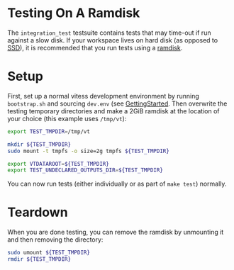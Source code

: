 # Testing On A Ramdisk

The `integration_test` testsuite contains tests that may time-out if run against a slow disk. If your workspace lives on hard disk (as opposed to [SSD](http://en.wikipedia.org/wiki/Solid-state_drive)), it is recommended that you run tests using a [ramdisk](http://en.wikipedia.org/wiki/RAM_drive).

# Setup

First, set up a normal vitess development environment by running `bootstrap.sh` and sourcing `dev.env` (see [GettingStarted](GettingStarted.markdown). Then overwrite the testing temporary directories and make a 2GiB ramdisk at the location of your choice (this example uses `/tmp/vt`):

```sh
export TEST_TMPDIR=/tmp/vt

mkdir ${TEST_TMPDIR}
sudo mount -t tmpfs -o size=2g tmpfs ${TEST_TMPDIR}

export VTDATAROOT=${TEST_TMPDIR}
export TEST_UNDECLARED_OUTPUTS_DIR=${TEST_TMPDIR}
```

You can now run tests (either individually or as part of `make test`) normally.

# Teardown

When you are done testing, you can remove the ramdisk by unmounting it and then removing the directory:

```sh
sudo umount ${TEST_TMPDIR}
rmdir ${TEST_TMPDIR}
```
